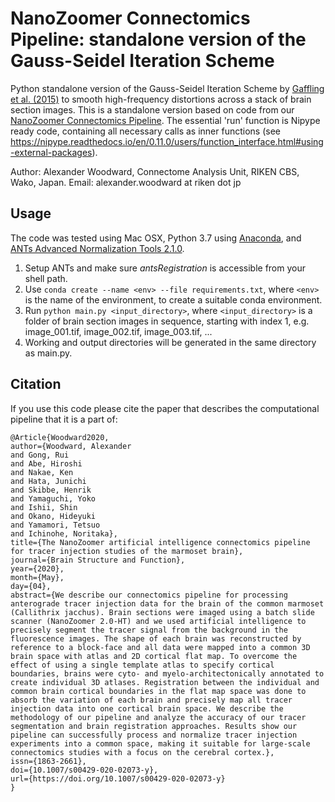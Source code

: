# NanoZoomer Connectomics Pipeline: standalone version of the Gauss-Seidel Iteration Scheme
Python standalone version of the Gauss-Seidel Iteration Scheme by [Gaffling et al. (2015)](https://www.ncbi.nlm.nih.gov/pubmed/25312918) to smooth high-frequency distortions across a stack of brain section images. This is a standalone version based on code from our [NanoZoomer Connectomics Pipeline](https://doi.org/10.1007/s00429-020-02073-y). The essential 'run' function is Nipype ready code, containing all necessary calls as inner functions (see https://nipype.readthedocs.io/en/0.11.0/users/function_interface.html#using-external-packages).

Author: Alexander Woodward, Connectome Analysis Unit, RIKEN CBS, Wako, Japan. Email: alexander.woodward at riken dot jp

## Usage

The code was tested using Mac OSX, Python 3.7 using [Anaconda](https://www.anaconda.com/distribution/), and [ANTs Advanced Normalization Tools 2.1.0](https://github.com/ANTsX/ANTs/releases/tag/v2.1.0). 
1. Setup ANTs and make sure *antsRegistration* is accessible from your shell path.
1. Use `conda create --name <env> --file requirements.txt`, where `<env>` is the name of the environment, to create a suitable conda environment.
2. Run `python main.py <input_directory>`, where `<input_directory>` is a folder of brain section images in sequence, starting with index 1, e.g. image_001.tif, image_002.tif, image_003.tif, ...
3. Working and output directories will be generated in the same directory as main.py.
## Citation

If you use this code please cite the paper that describes the computational pipeline that it is a part of:

```
@Article{Woodward2020,
author={Woodward, Alexander
and Gong, Rui
and Abe, Hiroshi
and Nakae, Ken
and Hata, Junichi
and Skibbe, Henrik
and Yamaguchi, Yoko
and Ishii, Shin
and Okano, Hideyuki
and Yamamori, Tetsuo
and Ichinohe, Noritaka},
title={The NanoZoomer artificial intelligence connectomics pipeline for tracer injection studies of the marmoset brain},
journal={Brain Structure and Function},
year={2020},
month={May},
day={04},
abstract={We describe our connectomics pipeline for processing anterograde tracer injection data for the brain of the common marmoset (Callithrix jacchus). Brain sections were imaged using a batch slide scanner (NanoZoomer 2.0-HT) and we used artificial intelligence to precisely segment the tracer signal from the background in the fluorescence images. The shape of each brain was reconstructed by reference to a block-face and all data were mapped into a common 3D brain space with atlas and 2D cortical flat map. To overcome the effect of using a single template atlas to specify cortical boundaries, brains were cyto- and myelo-architectonically annotated to create individual 3D atlases. Registration between the individual and common brain cortical boundaries in the flat map space was done to absorb the variation of each brain and precisely map all tracer injection data into one cortical brain space. We describe the methodology of our pipeline and analyze the accuracy of our tracer segmentation and brain registration approaches. Results show our pipeline can successfully process and normalize tracer injection experiments into a common space, making it suitable for large-scale connectomics studies with a focus on the cerebral cortex.},
issn={1863-2661},
doi={10.1007/s00429-020-02073-y},
url={https://doi.org/10.1007/s00429-020-02073-y}
}


```

